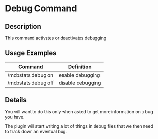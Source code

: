 # Debug Command

## Description

This command activates or deactivates debugging

## Usage Examples

Command |  Definition
------------- | -------------
/mobstats debug on | enable debugging
/mobstats debug off | disable debugging

## Details

You will want to do this only when asked to get more information on a bug you have.

The plugin will start writing a lot of things in debug files that we then need to track down an eventual bug.

